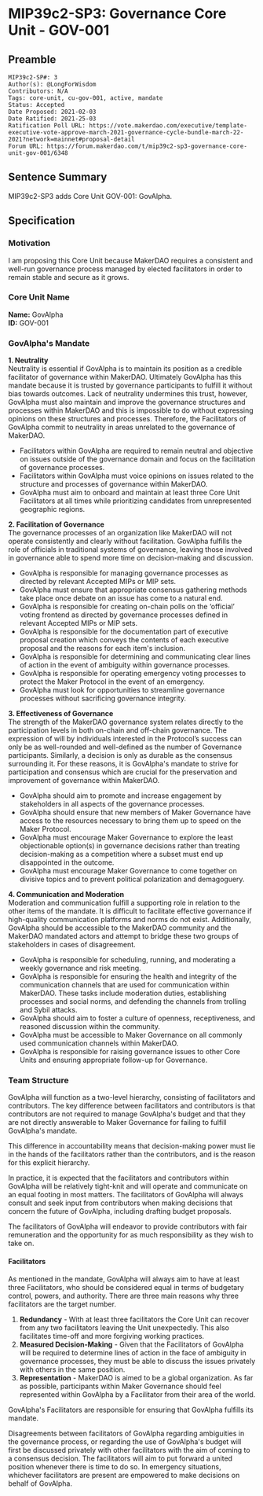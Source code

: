 # MIP39c2-SP3: Governance Core Unit - GOV-001

## Preamble

```
MIP39c2-SP#: 3
Author(s): @LongForWisdom
Contributors: N/A
Tags: core-unit, cu-gov-001, active, mandate
Status: Accepted
Date Proposed: 2021-02-03
Date Ratified: 2021-25-03
Ratification Poll URL: https://vote.makerdao.com/executive/template-executive-vote-approve-march-2021-governance-cycle-bundle-march-22-2021?network=mainnet#proposal-detail
Forum URL: https://forum.makerdao.com/t/mip39c2-sp3-governance-core-unit-gov-001/6348
```

## Sentence Summary

MIP39c2-SP3 adds Core Unit GOV-001: GovAlpha.

## Specification
    
### Motivation

I am proposing this Core Unit because MakerDAO requires a consistent and well-run governance process managed by elected facilitators in order to remain stable and secure as it grows.
    
### Core Unit Name

**Name:** GovAlpha  
**ID:** GOV-001  

### GovAlpha's Mandate

**1. Neutrality**  
Neutrality is essential if GovAlpha is to maintain its position as a credible facilitator of governance within MakerDAO. Ultimately GovAlpha has this mandate because it is trusted by governance participants to fulfill it without bias towards outcomes. Lack of neutrality undermines this trust, however, GovAlpha must also maintain and improve the governance structures and processes within MakerDAO and this is impossible to do without expressing opinions on these structures and processes. Therefore, the Facilitators of GovAlpha commit to neutrality in areas unrelated to the governance of MakerDAO.
- Facilitators within GovAlpha are required to remain neutral and objective on issues outside of the governance domain and focus on the facilitation of governance processes.
- Facilitators within GovAlpha must voice opinions on issues related to the structure and processes of governance within MakerDAO. 
- GovAlpha must aim to onboard and maintain at least three Core Unit Facilitators at all times while prioritizing candidates from unrepresented geographic regions.

**2. Facilitation of Governance**  
The governance processes of an organization like MakerDAO will not operate consistently and clearly without facilitation. GovAlpha fulfills the role of officials in traditional systems of governance, leaving those involved in governance able to spend more time on decision-making and discussion.
- GovAlpha is responsible for managing governance processes as directed by relevant Accepted MIPs or MIP sets. 
- GovAlpha must ensure that appropriate consensus gathering methods take place once debate on an issue has come to a natural end.
- GovAlpha is responsible for creating on-chain polls on the ‘official’ voting frontend as directed by governance processes defined in relevant Accepted MIPs or MIP sets.
- GovAlpha is responsible for the documentation part of executive proposal creation which conveys the contents of each executive proposal and the reasons for each item's inclusion.
- GovAlpha is responsible for determining and communicating clear lines of action in the event of ambiguity within governance processes.
- GovAlpha is responsible for operating emergency voting processes to protect the Maker Protocol in the event of an emergency.
- GovAlpha must look for opportunities to streamline governance processes without sacrificing governance integrity. 

**3. Effectiveness of Governance**  
The strength of the MakerDAO governance system relates directly to the participation levels in both on-chain and off-chain governance. The expression of will by individuals interested in the Protocol’s success can only be as well-rounded and well-defined as the number of Governance participants. Similarly, a decision is only as durable as the consensus surrounding it. For these reasons, it is GovAlpha's mandate to strive for participation and consensus which are crucial for the preservation and improvement of governance within MakerDAO.
- GovAlpha should aim to promote and increase engagement by stakeholders in all aspects of the governance processes. 
- GovAlpha should ensure that new members of Maker Governance have access to the resources necessary to bring them up to speed on the Maker Protocol.
- GovAlpha must encourage Maker Governance to explore the least objectionable option(s) in governance decisions rather than treating decision-making as a competition where a subset must end up disappointed in the outcome. 
- GovAlpha must encourage Maker Governance to come together on divisive topics and to prevent political polarization and demagoguery. 

**4. Communication and Moderation**  
Moderation and communication fulfill a supporting role in relation to the other items of the mandate. It is difficult to facilitate effective governance if high-quality communication platforms and norms do not exist. Additionally, GovAlpha should be accessible to the MakerDAO community and the MakerDAO mandated actors and attempt to bridge these two groups of stakeholders in cases of disagreement.
- GovAlpha is responsible for scheduling, running, and moderating a weekly governance and risk meeting.
- GovAlpha is responsible for ensuring the health and integrity of the communication channels that are used for communication within MakerDAO. These tasks include moderation duties, establishing processes and social norms, and defending the channels from trolling and Sybil attacks.
- GovAlpha should aim to foster a culture of openness, receptiveness, and reasoned discussion within the community.
- GovAlpha must be accessible to Maker Governance on all commonly used communication channels within MakerDAO.
- GovAlpha is responsible for raising governance issues to other Core Units and ensuring appropriate follow-up for Governance. 

### Team Structure

GovAlpha will function as a two-level hierarchy, consisting of facilitators and contributors. The key difference between facilitators and contributors is that contributors are not required to manage GovAlpha's budget and that they are not directly answerable to Maker Governance for failing to fulfill GovAlpha's mandate. 

This difference in accountability means that decision-making power must lie in the hands of the facilitators rather than the contributors, and is the reason for this explicit hierarchy. 

In practice, it is expected that the facilitators and contributors within GovAlpha will be relatively tight-knit and will operate and communicate on an equal footing in most matters. The facilitators of GovAlpha will always consult and seek input from contributors when making decisions that concern the future of GovAlpha, including drafting budget proposals.

The facilitators of GovAlpha will endeavor to provide contributors with fair remuneration and the opportunity for as much responsibility as they wish to take on.

#### Facilitators 

 As mentioned in the mandate, GovAlpha will always aim to have at least three Facilitators, who should be considered equal in terms of budgetary control, powers, and authority. There are three main reasons why three facilitators are the target number.
1. **Redundancy** - With at least three facilitators the Core Unit can recover from any two facilitators leaving the Unit unexpectedly. This also facilitates time-off and more forgiving working practices.
2. **Measured Decision-Making** - Given that the Facilitators of GovAlpha will be required to determine lines of action in the face of ambiguity in governance processes, they must be able to discuss the issues privately with others in the same position.
3. **Representation** - MakerDAO is aimed to be a global organization. As far as possible, participants within Maker Governance should feel represented within GovAlpha by a Facilitator from their area of the world.

GovAlpha's Facilitators are responsible for ensuring that GovAlpha fulfills its mandate.

Disagreements between facilitators of GovAlpha regarding ambiguities in the governance process, or regarding the use of GovAlpha's budget will first be discussed privately with other facilitators with the aim of coming to a consensus decision. The facilitators will aim to put forward a united position whenever there is time to do so. In emergency situations, whichever facilitators are present are empowered to make decisions on behalf of GovAlpha.
